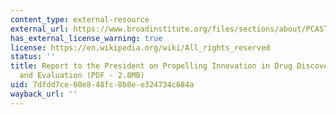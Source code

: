 ```yaml
---
content_type: external-resource
external_url: https://www.broadinstitute.org/files/sections/about/PCAST/2012%20pcast-fda.pdf
has_external_license_warning: true
license: https://en.wikipedia.org/wiki/All_rights_reserved
status: ''
title: Report to the President on Propelling Innovation in Drug Discovery, Development,
  and Evaluation (PDF - 2.8MB)
uid: 7dfdd7ce-08e8-48fc-8b8e-e324734c684a
wayback_url: ''
---
```

